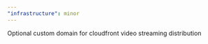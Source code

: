 ```yaml
---
"infrastructure": minor
---
```


Optional custom domain for cloudfront video streaming distribution
